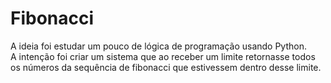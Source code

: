 # Fibonacci
A ideia foi estudar um pouco de lógica de programação usando Python. <br/>
A intenção foi criar um sistema que ao receber um limite retornasse todos os números da sequência de fibonacci que estivessem dentro desse limite. <br/>